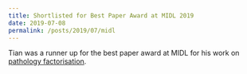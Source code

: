 ```yaml
---
title: Shortlisted for Best Paper Award at MIDL 2019
date: 2019-07-08
permalink: /posts/2019/07/midl
---
```

Tian was a runner up for the best paper award at MIDL for his work on
[pathology factorisation](http://proceedings.mlr.press/v102/xia19a.html).

